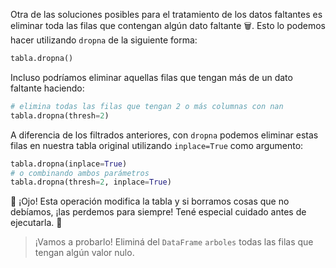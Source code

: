 Otra de las soluciones posibles para el tratamiento de los datos faltantes es eliminar toda las filas que contengan algún dato faltante 🗑️. Esto lo podemos hacer utilizando `dropna` de la siguiente forma:

```python
tabla.dropna()
```
Incluso podríamos eliminar aquellas filas que tengan más de un dato faltante  haciendo:

```python
# elimina todas las filas que tengan 2 o más columnas con nan
tabla.dropna(thresh=2) 
```

A diferencia de los filtrados anteriores, con `dropna` podemos eliminar estas filas en nuestra tabla original utilizando `inplace=True` como argumento:

```python
tabla.dropna(inplace=True)
# o combinando ambos parámetros
tabla.dropna(thresh=2, inplace=True)
```

👀 ¡Ojo! Esta operación modifica la tabla y si borramos cosas que no debíamos, ¡las perdemos para siempre! Tené especial cuidado antes de ejecutarla. 🥺 

> ¡Vamos a probarlo! Eliminá del `DataFrame` `arboles` todas las filas que tengan algún valor nulo. 
